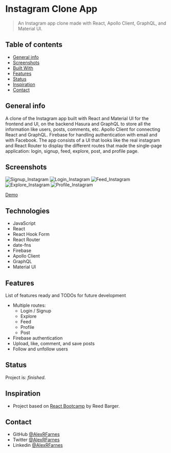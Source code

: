 # Instagram Clone App

> An Instagram app clone made with React, Apollo Client, GraphQL, and Material UI.

## Table of contents

- [General info](#general-info)
- [Screenshots](#screenshots)
- [Built With](#built-with)
- [Features](#features)
- [Status](#status)
- [Inspiration](#inspiration)
- [Contact](#contact)

## General info

A clone of the Instagram app built with React and Material UI for the frontend and UI, on the backend Hasura and GraphQL to store all the information like users, posts, comments, etc. Apollo Client for connecting React and GraphQL. Firebase for handling authentication with email and with Facebook. The app consists of a UI that looks like the real instagram and React Router to display the different routes that made the single-page application: login, signup, feed, explore, post, and profile page.

## Screenshots

![Signup_Instagram](https://user-images.githubusercontent.com/57517804/130397838-1d1dd649-1602-4f3d-aee7-87894235881e.png)
![Login_Instagram](https://user-images.githubusercontent.com/57517804/130397830-520ef472-0330-476a-b4b5-24d68de9d246.png)
![Feed_Instagram](https://user-images.githubusercontent.com/57517804/130397820-3110b20c-8ad6-4d15-80c5-92fa0fbb84a0.png)
![Explore_Instagram](https://user-images.githubusercontent.com/57517804/130397840-2e9e73e0-eff7-4fa1-bfde-fd9dcb2bda75.png)
![Profile_Instagram](https://user-images.githubusercontent.com/57517804/130397835-619e2bc6-311d-4377-b96f-2dcbd8e2dd59.png)

[Demo](https://instagram-clone-app-rho.vercel.app/)

## Technologies

- JavaScript
- React
- React Hook Form
- React Router
- date-fns
- Firebase
- Apollo Client
- GraphQL
- Material UI

## Features

List of features ready and TODOs for future development

- Multiple routes:
  - Login / Signup
  - Explore
  - Feed
  - Profile
  - Post
- Firebase authentication
- Upload, like, comment, and save posts
- Follow and unfollow users

## Status

Project is: _finished_.

## Inspiration

- Project based on [React Bootcamp](https://reactbootcamp.com/) by Reed Barger.

## Contact

- GitHub [@AlexRFarnes](https://github.com/AlexRFarnes)
- Twitter [@AlexRFarnes](https://twitter.com/alexrfarnes)
- Linkedin [@AlexRFarnes](https://www.linkedin.com/in/alexrfarnes/)
